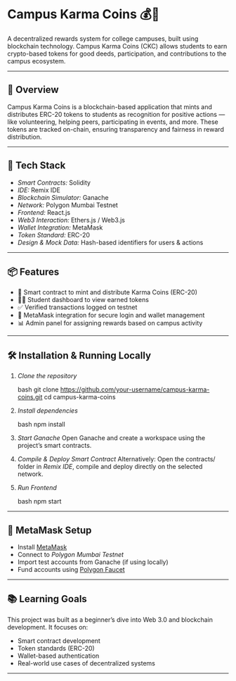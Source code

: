 # Campus Karma Coins 💰🏫

A decentralized rewards system for college campuses, built using blockchain technology. Campus Karma Coins (CKC) allows students to earn crypto-based tokens for good deeds, participation, and contributions to the campus ecosystem.

---

## 🚀 Overview

Campus Karma Coins is a blockchain-based application that mints and distributes ERC-20 tokens to students as recognition for positive actions — like volunteering, helping peers, participating in events, and more.
These tokens are tracked on-chain, ensuring transparency and fairness in reward distribution.

---

## 🔧 Tech Stack

* *Smart Contracts:* Solidity
* *IDE:* Remix IDE
* *Blockchain Simulator:* Ganache
* *Network:* Polygon Mumbai Testnet
* *Frontend:* React.js
* *Web3 Interaction:* Ethers.js / Web3.js
* *Wallet Integration:* MetaMask
* *Token Standard:* ERC-20
* *Design & Mock Data:* Hash-based identifiers for users & actions

---

## 📦 Features

* 🧾 Smart contract to mint and distribute Karma Coins (ERC-20)
* 🧑‍🎓 Student dashboard to view earned tokens
* ✅ Verified transactions logged on testnet
* 🔗 MetaMask integration for secure login and wallet management
* 📊 Admin panel for assigning rewards based on campus activity

---

## 🛠 Installation & Running Locally

1. *Clone the repository*

   bash
   git clone https://github.com/your-username/campus-karma-coins.git
   cd campus-karma-coins
   

2. *Install dependencies*

   bash
   npm install
   

3. *Start Ganache*
   Open Ganache and create a workspace using the project’s smart contracts.

4. *Compile & Deploy Smart Contract*
   Alternatively: Open the contracts/ folder in *Remix IDE*, compile and deploy directly on the selected network.

5. *Run Frontend*

   bash
   npm start
   

---

## 🔐 MetaMask Setup

* Install [MetaMask](https://metamask.io/)
* Connect to *Polygon Mumbai Testnet*
* Import test accounts from Ganache (if using locally)
* Fund accounts using [Polygon Faucet](https://faucet.polygon.technology/)

---

## 📚 Learning Goals

This project was built as a beginner’s dive into Web 3.0 and blockchain development. It focuses on:

* Smart contract development
* Token standards (ERC-20)
* Wallet-based authentication
* Real-world use cases of decentralized systems

---
